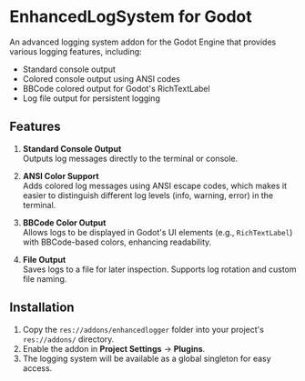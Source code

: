 # EnhancedLogSystem for Godot

An advanced logging system addon for the Godot Engine that provides various logging features, including:

- Standard console output
- Colored console output using ANSI codes
- BBCode colored output for Godot's RichTextLabel
- Log file output for persistent logging

## Features

1. **Standard Console Output**  
   Outputs log messages directly to the terminal or console. 

2. **ANSI Color Support**  
   Adds colored log messages using ANSI escape codes, which makes it easier to distinguish different log levels (info, warning, error) in the terminal.

3. **BBCode Color Output**  
   Allows logs to be displayed in Godot's UI elements (e.g., `RichTextLabel`) with BBCode-based colors, enhancing readability.

4. **File Output**  
   Saves logs to a file for later inspection. Supports log rotation and custom file naming.

## Installation

1. Copy the `res://addons/enhancedlogger` folder into your project's `res://addons/` directory.
2. Enable the addon in **Project Settings** -> **Plugins**.
3. The logging system will be available as a global singleton for easy access.
